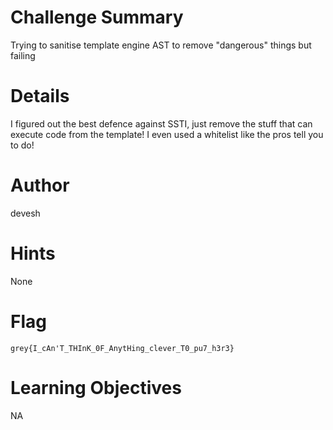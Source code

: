 # Challenge Summary

Trying to sanitise template engine AST to remove "dangerous" things but failing

# Details

I figured out the best defence against SSTI, just remove the stuff that can execute code from the template! I even used a whitelist like the pros tell you to do!

# Author

devesh

# Hints

None

# Flag

`grey{I_cAn'T_THInK_0F_AnytHing_clever_T0_pu7_h3r3}`

# Learning Objectives

NA
